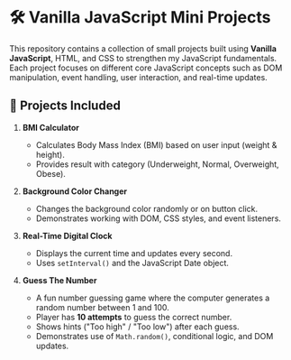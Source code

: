 # 🛠️ Vanilla JavaScript Mini Projects

This repository contains a collection of small projects built using **Vanilla JavaScript**, HTML, and CSS to strengthen my JavaScript fundamentals.  
Each project focuses on different core JavaScript concepts such as DOM manipulation, event handling, user interaction, and real-time updates.


## 📂 Projects Included

1. **BMI Calculator**
   - Calculates Body Mass Index (BMI) based on user input (weight & height).
   - Provides result with category (Underweight, Normal, Overweight, Obese).

2. **Background Color Changer**
   - Changes the background color randomly or on button click.
   - Demonstrates working with DOM, CSS styles, and event listeners.

3. **Real-Time Digital Clock**
   - Displays the current time and updates every second.
   - Uses `setInterval()` and the JavaScript Date object.

4. **Guess The Number**
   - A fun number guessing game where the computer generates a random number between 1 and 100.
   - Player has **10 attempts** to guess the correct number.
   - Shows hints ("Too high" / "Too low") after each guess.
   - Demonstrates use of `Math.random()`, conditional logic, and DOM updates.

